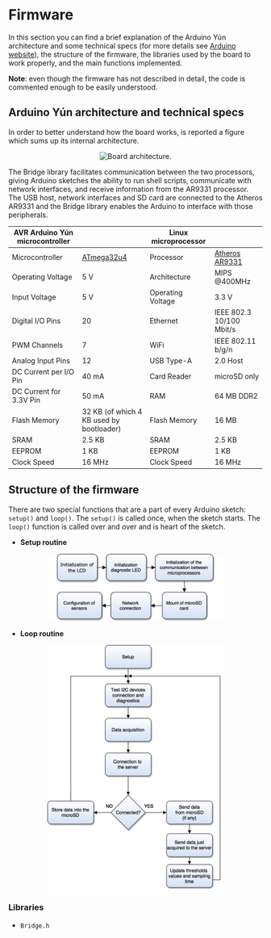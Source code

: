 # Firmware

In this section you can find a brief explanation of the Arduino Yún architecture and some technical specs (for more details see [Arduino website](https://www.arduino.cc/)), the structure of the firmware, the libraries used by the board to work properly, and the main functions implemented.

**Note**: even though the firmware has not described in detail, the code is commented enough to be easily understood.

## Arduino Yún architecture and technical specs

In order to better understand how the board works, is reported a figure which sums up its internal architecture.

<p align="center">
    <img src="../../figures/fig6.png" alt="Board architecture." title="Board architecture" width="500px;"></img>
</p>

The Bridge library facilitates communication between the two processors, giving Arduino sketches the ability to run shell scripts, communicate with network interfaces, and receive information from the AR9331 processor. The USB host, network interfaces and SD card are connected to the Atheros AR9331 and the Bridge library enables the Arduino to interface with those peripherals.

| AVR Arduino Yún microcontroller |                                                                                              | Linux microprocessor |                                                                                   |
|---------------------------------|----------------------------------------------------------------------------------------------|----------------------|-----------------------------------------------------------------------------------|
| Microcontroller                 | [ATmega32u4](http://www.atmel.com/Images/Atmel-7766-8-bit-AVR-ATmega16U4-32U4_Datasheet.pdf) | Processor            | [Atheros AR9331](https://www.openhacks.com/uploadsproductos/ar9331_datasheet.pdf) |
| Operating Voltage               | 5 V                                                                                          | Architecture         | MIPS @400MHz                                                                      |
| Input Voltage                   | 5 V                                                                                          | Operating Voltage    | 3.3 V                                                                             |
| Digital I/O Pins                | 20                                                                                           | Ethernet             | IEEE 802.3 10/100 Mbit/s                                                          |
| PWM Channels                    | 7                                                                                            | WiFi                 | IEEE 802.11 b/g/n                                                                 |
| Analog Input Pins               | 12                                                                                           | USB Type-A           | 2.0 Host                                                                          |
| DC Current per I/O Pin          | 40 mA                                                                                        | Card Reader          | microSD only                                                                      |
| DC Current for 3.3V Pin         | 50 mA                                                                                        | RAM                  | 64 MB DDR2                                                                        |
| Flash Memory                    | 32 KB (of which 4 KB used by bootloader)                                                     | Flash Memory         | 16 MB                                                                             |
| SRAM                            | 2.5 KB                                                                                       | SRAM                 | 2.5 KB                                                                            |
| EEPROM                          | 1 KB                                                                                         | EEPROM               | 1 KB                                                                              |
| Clock Speed                     | 16 MHz                                                                                       | Clock Speed          | 16 MHz                                                                            |

## Structure of the firmware

There are two special functions that are a part of every Arduino sketch: `setup()` and `loop()`. The `setup()` is called once, when the sketch starts. The `loop()` function is called over and over and is heart of the sketch.

- **Setup routine**

<p align="center">
    <img src="../../figures/fig7.png" alt="Setup routine." title="Setup routine" width="350px;"></img>
</p>

- **Loop routine**

<p align="center">
    <img src="../../figures/fig8.png" alt="Loop routine." title="Loop routine" width="350px;"></img>
</p>

### Libraries

- `Bridge.h`

